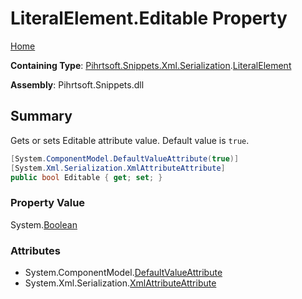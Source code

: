 # LiteralElement\.Editable Property

[Home](../../../../../../README.md)

**Containing Type**: [Pihrtsoft.Snippets.Xml.Serialization](../../README.md)\.[LiteralElement](../README.md)

**Assembly**: Pihrtsoft\.Snippets\.dll

## Summary

Gets or sets Editable attribute value\. Default value is `true`\.

```csharp
[System.ComponentModel.DefaultValueAttribute(true)]
[System.Xml.Serialization.XmlAttributeAttribute]
public bool Editable { get; set; }
```

### Property Value

System\.[Boolean](https://docs.microsoft.com/en-us/dotnet/api/system.boolean)

### Attributes

* System\.ComponentModel\.[DefaultValueAttribute](https://docs.microsoft.com/en-us/dotnet/api/system.componentmodel.defaultvalueattribute)
* System\.Xml\.Serialization\.[XmlAttributeAttribute](https://docs.microsoft.com/en-us/dotnet/api/system.xml.serialization.xmlattributeattribute)

